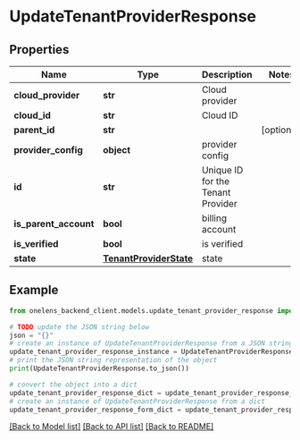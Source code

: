 # UpdateTenantProviderResponse


## Properties

Name | Type | Description | Notes
------------ | ------------- | ------------- | -------------
**cloud_provider** | **str** | Cloud provider | 
**cloud_id** | **str** | Cloud ID | 
**parent_id** | **str** |  | [optional] 
**provider_config** | **object** | provider config | 
**id** | **str** | Unique ID for the Tenant Provider | 
**is_parent_account** | **bool** | billing account | 
**is_verified** | **bool** | is verified | 
**state** | [**TenantProviderState**](TenantProviderState.md) | state | 

## Example

```python
from onelens_backend_client.models.update_tenant_provider_response import UpdateTenantProviderResponse

# TODO update the JSON string below
json = "{}"
# create an instance of UpdateTenantProviderResponse from a JSON string
update_tenant_provider_response_instance = UpdateTenantProviderResponse.from_json(json)
# print the JSON string representation of the object
print(UpdateTenantProviderResponse.to_json())

# convert the object into a dict
update_tenant_provider_response_dict = update_tenant_provider_response_instance.to_dict()
# create an instance of UpdateTenantProviderResponse from a dict
update_tenant_provider_response_form_dict = update_tenant_provider_response.from_dict(update_tenant_provider_response_dict)
```
[[Back to Model list]](../README.md#documentation-for-models) [[Back to API list]](../README.md#documentation-for-api-endpoints) [[Back to README]](../README.md)


